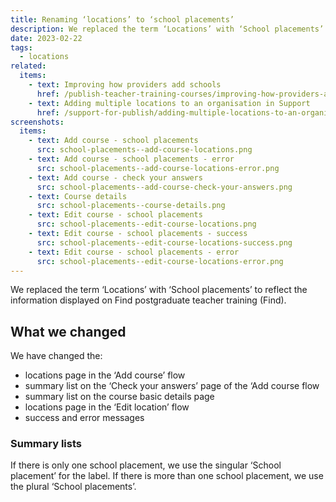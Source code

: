 ```yaml
---
title: Renaming ‘locations’ to ‘school placements’
description: We replaced the term ‘Locations’ with ‘School placements’ to reflect the information displayed on Find postgraduate teacher training
date: 2023-02-22
tags:
  - locations
related:
  items:
    - text: Improving how providers add schools
      href: /publish-teacher-training-courses/improving-how-providers-add-schools/
    - text: Adding multiple locations to an organisation in Support
      href: /support-for-publish/adding-multiple-locations-to-an-organisation/
screenshots:
  items:
    - text: Add course - school placements
      src: school-placements--add-course-locations.png
    - text: Add course - school placements - error
      src: school-placements--add-course-locations-error.png
    - text: Add course - check your answers
      src: school-placements--add-course-check-your-answers.png
    - text: Course details
      src: school-placements--course-details.png
    - text: Edit course - school placements
      src: school-placements--edit-course-locations.png
    - text: Edit course - school placements - success
      src: school-placements--edit-course-locations-success.png
    - text: Edit course - school placements - error
      src: school-placements--edit-course-locations-error.png
---
```


We replaced the term ‘Locations’ with ‘School placements’ to reflect the information displayed on Find postgraduate teacher training (Find).

## What we changed

We have changed the:

- locations page in the ‘Add course’ flow
- summary list on the ‘Check your answers’ page of the ‘Add course flow
- summary list on the course basic details page
- locations page in the ‘Edit location’ flow
- success and error messages

### Summary lists

If there is only one school placement, we use the singular ‘School placement’ for the label. If there is more than one school placement, we use the plural ‘School placements’.
